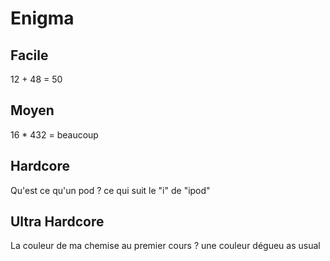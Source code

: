 # Enigma

## Facile
12 + 48 = 50 

## Moyen 
16 * 432 = beaucoup

## Hardcore
Qu'est ce qu'un pod ? ce qui suit le "i" de "ipod"

## Ultra Hardcore
La couleur de ma chemise au premier cours ? une couleur dégueu as usual
